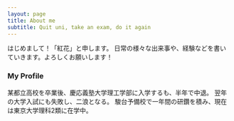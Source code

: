```yaml
---
layout: page
title: About me
subtitle: Quit uni, take an exam, do it again
---
```


はじめまして！「紅花」と申します。
日常の様々な出来事や、経験などを書いていきます。よろしくお願いします！

### My Profile

某都立高校を卒業後、慶応義塾大学理工学部に入学するも、半年で中退。
翌年の大学入試にも失敗し、二浪となる。
駿台予備校で一年間の研鑽を積み、現在は東京大学理科2類に在学中。

